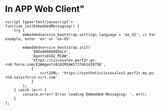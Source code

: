 <html>
  <body>
	  <h1> In APP Web Client"</h1>

    <script type='text/javascript'>
	function initEmbeddedMessaging() {
		try {
			embeddedservice_bootstrap.settings.language = 'en_US'; // For example, enter 'en' or 'en-US'

			embeddedservice_bootstrap.init(
				'00Dx00000008aLX',
				'Agents0102_MIAW',
				'https://ciscosales.perf2r.pc-rnd.force.com/ESWAgents0102MIAW1737461420750',
				{
					scrt2URL: 'https://syntheticciscosales5.perf2r.my.pc-rnd.salesforce-scrt.com'
				}
			);
		} catch (err) {
			console.error('Error loading Embedded Messaging: ', err);
		}
	};
</script>
<script type='text/javascript' src='https://ciscosales.perf2r.pc-rnd.force.com/ESWAgents0102MIAW1737461420750/assets/js/bootstrap.min.js' onload='initEmbeddedMessaging()'></script>

  </body>
</html>
